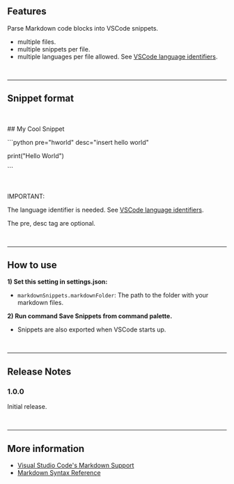 
## Features

Parse Markdown code blocks into VSCode snippets.

* multiple files.
* multiple snippets per file.
* multiple languages per file allowed. See [VSCode language identifiers](https://code.visualstudio.com/docs/languages/identifiers#_known-language-identifiers).

<br>

---

## Snippet format

<br>

\#\# My Cool Snippet

\`\`\`python pre="hworld" desc="insert hello world"

print("Hello World")

\`\`\`

<br>

IMPORTANT:

The language identifier is needed. See [VSCode language identifiers](https://code.visualstudio.com/docs/languages/identifiers#_known-language-identifiers).

The pre, desc tag are optional.

<br>

---

## How to use

**1) Set this setting in settings.json:**

* `markdownSnippets.markdownFolder`: The path to the folder with your markdown files.

**2) Run command Save Snippets from command palette.**

* Snippets are also exported when VSCode starts up.

<br>

---

## Release Notes

### 1.0.0

Initial release.

<br>

---

## More information

* [Visual Studio Code's Markdown Support](http://code.visualstudio.com/docs/languages/markdown)
* [Markdown Syntax Reference](https://help.github.com/articles/markdown-basics/)

